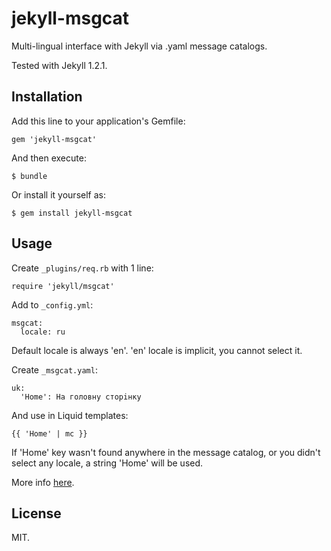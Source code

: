 # jekyll-msgcat

Multi-lingual interface with Jekyll via .yaml message catalogs.

Tested with Jekyll 1.2.1.

## Installation

Add this line to your application's Gemfile:

    gem 'jekyll-msgcat'

And then execute:

    $ bundle

Or install it yourself as:

    $ gem install jekyll-msgcat

## Usage

Create ``_plugins/req.rb`` with 1 line:

	require 'jekyll/msgcat'

Add to ``_config.yml``:

	msgcat:
	  locale: ru

Default locale is always 'en'. 'en' locale is implicit, you cannot
select it.

Create ``_msgcat.yaml``:

	uk:
	  'Home': На головну сторiнку

And use in Liquid templates:

	{{ 'Home' | mc }}

If 'Home' key wasn't found anywhere in the message catalog, or you
didn't select any locale, a string 'Home' will be used.

More info [here](http://gromnitsky.blogspot.com/2013/10/multi-lingual-interface-with-jekyll.html).

## License

MIT.
